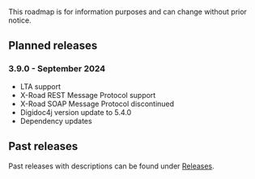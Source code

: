 <!--# Roadmap:-->

This roadmap is for information purposes and can change without prior notice.

## Planned releases

### 3.9.0 - September 2024
- LTA support
- X-Road REST Message Protocol support
- X-Road SOAP Message Protocol discontinued
- Digidoc4j version update to 5.4.0
- Dependency updates

## Past releases

Past releases with descriptions can be found under [Releases](https://github.com/open-eid/SiVa/releases). 
